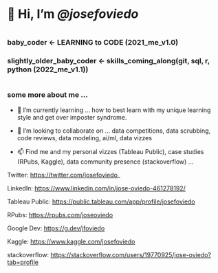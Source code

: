 # 👋 Hi, I’m *@josefoviedo*

#

### baby_coder <- LEARNING to CODE (2021_me_v1.0)

### slightly_older_baby_coder <- skills_coming_along(git, sql, r, python (2022_me_v1.1))

# 

### some more about me ...

* 🌱 I’m currently learning ... how to best learn with my unique learning style and get over imposter syndrome. 

* 💞️ I’m looking to collaborate on ... data competitions, data scrubbing, code reviews, data modeling, ai/ml, data vizzes

* 📫 Find me and my personal vizzes (Tableau Public), case studies (RPubs, Kaggle), data community presence (stackoverflow) ...

Twitter: https://twitter.com/josefoviedo_

LinkedIn: https://www.linkedin.com/in/jose-oviedo-461278192/

Tableau Public: https://public.tableau.com/app/profile/josefoviedo

RPubs: https://rpubs.com/joseoviedo

Google Dev: https://g.dev/jfoviedo

Kaggle: https://www.kaggle.com/josefoviedo

stackoverflow: https://stackoverflow.com/users/19770925/jose-oviedo?tab=profile
